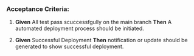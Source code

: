 ### Acceptance Criteria:

1. **Given** All test pass scuccessfgully on the main branch
   **Then** A automated deployment process should be initiated.  

2. **Given** Successful Deployment 
   **Then** notification or update should be generated to show successful deployment. 